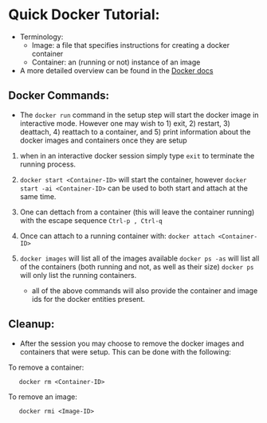 # Quick Docker Tutorial:

  * Terminology:
    * Image: a file that specifies instructions for creating a docker container
    * Container: an (running or not) instance of an image
  * A more detailed overview can be found in the [Docker docs](https://docs.docker.com/engine/docker-overview/)

## Docker Commands:
  * The `docker run` command in the setup step will start the docker image in interactive mode. However one may wish to 1) exit, 2) restart, 3) deattach, 4) reattach to a container, and 5) print information about the docker images and containers once they are setup 

1) when in an interactive docker session simply type `exit` to terminate the running process.
  
2) `docker start <Container-ID>` will start the container, however `docker start -ai <Container-ID>` can be used to both start and attach at the same time.

3) One can dettach from a container (this will leave the container running) with the escape sequence `Ctrl-p , Ctrl-q`

4) Once can attach to a running container with: `docker attach <Container-ID>`

5) `docker images` will list all of the images available
   `docker ps -as` will list all of the containers (both running and not, as well as their size)
   `docker ps` will only list the running containers.
   * all of the above commands will also provide the container and image ids for the docker entities present.


## Cleanup:
  * After the session you may choose to remove the docker images and containers that were setup. This can be done with the following:

To remove a container:
```
   docker rm <Container-ID>
```  
To remove an image:
```
   docker rmi <Image-ID>
```
